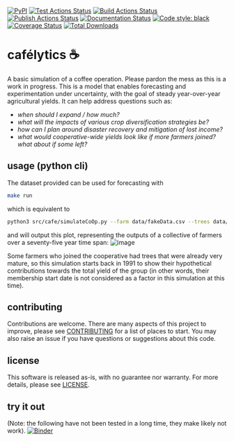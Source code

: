 <p align="left">
<a href="https://pypi.org/project/cafelytics/"><img alt="PyPI" src="https://img.shields.io/pypi/v/cafelytics"></a>
<a href="https://github.com/mindthegrow/cafelytics/actions"><img alt="Test Actions Status" src="https://github.com/mindthegrow/cafelytics/actions/workflows/main.yml/badge.svg"></a>
<a href="https://github.com/mindthegrow/cafelytics/actions"><img alt="Build Actions Status" src="https://github.com/mindthegrow/cafelytics/actions/workflows/build.yml/badge.svg"></a>
<a href="https://github.com/mindthegrow/cafelytics/actions"><img alt="Publish Actions Status" src="https://github.com/mindthegrow/cafelytics/actions/workflows/publish.yml/badge.svg"></a>
<a href="https://cafelytics.readthedocs.io/en/stable/?badge=stable"><img alt="Documentation Status" src="https://readthedocs.org/projects/cafelytics/badge/?version=stable"></a>
<a href="https://github.com/psf/black"><img alt="Code style: black" src="https://img.shields.io/badge/code%20style-black-000000.svg"></a>
<a href="https://coveralls.io/github/mindthegrow/cafelytics?branch=main"><img alt="Coverage Status" src="https://coveralls.io/repos/github/mindthegrow/cafelytics/badge.svg?branch=main"></a>
<a href="https://pepy.tech/project/cafelytics"><img alt="Total Downloads" src="https://static.pepy.tech/personalized-badge/cafelytics?period=total&units=abbreviation&left_color=gray&right_color=blue&left_text=downloads"></a>
</p>


# cafélytics ☕️
A basic simulation of a coffee operation. Please pardon the mess as this is a work in progress.
This is a model that enables forecasting and experimentation under uncertainty, with the goal of steady year-over-year agricultural yields.
It can help address questions such as:
- _when should I expand / how much?_
- _what will the impacts of various crop diversification strategies be?_
- _how can I plan around disaster recovery and mitigation of lost income?_
- _what would cooperative-wide yields look like if more farmers joined? what about if some left?_


## usage (python cli)

The dataset provided can be used for forecasting with
```bash
make run
```

which is equivalent to 

```bash
python3 src/cafe/simulateCoOp.py --farm data/fakeData.csv --trees data/trees.yml --years 75 --output testNewFarm.png
```

and will output this plot, representing the outputs of a collective of farmers over a seventy-five year time span:
![image](https://user-images.githubusercontent.com/40366263/126934177-7353103f-bd90-4a7a-9085-f409a69d1b66.png)

Some farmers who joined the cooperative had trees that were already very mature, so this simulation starts back in 1991 to show their hypothetical contributions towards the total yield of the group (in other words, their membership start date is not considered as a factor in this simulation at this time).


## contributing
Contributions are welcome. There are many aspects of this project to improve, please see [CONTRIBUTING](/info/CONTRIBUTING.md) for a list of places to start. You may also raise an issue if you have questions or suggestions about this code. 


## license
This software is released as-is, with no guarantee nor warranty. For more details, please see [LICENSE](/info/LICENSE.txt).


## try it out
(Note: the following have not been tested in a long time, they make likely not work).
[![Binder](https://mybinder.org/badge_logo.svg)](https://mybinder.org/v2/gh/mindthegrow/cafelytics/binder/?urlpath=git-pull?repo=https://github.com/mindthegrow/cafelytics)

